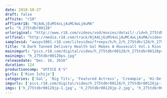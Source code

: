 ```yaml
---
date: 2018-10-27
draft: false
affsite: "r18"
afflinkr18: "NjA4LjEuMS4xLjAuMC4wLjAuMA"
url: "h_275tdbr00128"
urloriginal: "http://www.r18.com/videos/vod/movies/detail/-/id=h_275tdbr00128"
urlfinal: "http://media.r18.com/track/NjA4LjEuMS4xLjAuMC4wLjAuMA/videos/vod/movies/detail/-/id=h_275tdbr00128"
samplevid: "awspv3001.r18.com/litevideo/freepv/h/h_2/h_275tdbr128/h_275tdbr128_dmb_w.mp4"
title: "A Dark Tanned Delivery Health Gal Makes A Housecall Vol.1 Rion Ichijo"
mainimgurl: "pics.r18.com/digital/video/h_275tdbr00128/h_275tdbr00128ps.jpg"
mainimgs: "h_275tdbr00128ps.jpg"
releasedate: "Dec. 16, 2016"
duration: 124
productioncomp: "OFFICE K'S"
girls: ['Rion Ichijo']
categories: ['Gal', 'Big Tits', 'Featured Actress', 'Creampie', 'Hi-Def']
imgurls: ['pics.r18.com/digital/video/h_275tdbr00128/h_275tdbr00128jp-1.jpg', 'pics.r18.com/digital/video/h_275tdbr00128/h_275tdbr00128jp-2.jpg', 'pics.r18.com/digital/video/h_275tdbr00128/h_275tdbr00128jp-3.jpg', 'pics.r18.com/digital/video/h_275tdbr00128/h_275tdbr00128jp-4.jpg', 'pics.r18.com/digital/video/h_275tdbr00128/h_275tdbr00128jp-5.jpg', 'pics.r18.com/digital/video/h_275tdbr00128/h_275tdbr00128jp-6.jpg', 'pics.r18.com/digital/video/h_275tdbr00128/h_275tdbr00128jp-7.jpg', 'pics.r18.com/digital/video/h_275tdbr00128/h_275tdbr00128jp-8.jpg', 'pics.r18.com/digital/video/h_275tdbr00128/h_275tdbr00128jp-9.jpg', 'pics.r18.com/digital/video/h_275tdbr00128/h_275tdbr00128jp-10.jpg', 'pics.r18.com/digital/video/h_275tdbr00128/h_275tdbr00128jp-11.jpg', 'pics.r18.com/digital/video/h_275tdbr00128/h_275tdbr00128jp-12.jpg', 'pics.r18.com/digital/video/h_275tdbr00128/h_275tdbr00128jp-13.jpg', 'pics.r18.com/digital/video/h_275tdbr00128/h_275tdbr00128jp-14.jpg', 'pics.r18.com/digital/video/h_275tdbr00128/h_275tdbr00128jp-15.jpg', 'pics.r18.com/digital/video/h_275tdbr00128/h_275tdbr00128jp-16.jpg', 'pics.r18.com/digital/video/h_275tdbr00128/h_275tdbr00128jp-17.jpg', 'pics.r18.com/digital/video/h_275tdbr00128/h_275tdbr00128jp-18.jpg', 'pics.r18.com/digital/video/h_275tdbr00128/h_275tdbr00128jp-19.jpg', 'pics.r18.com/digital/video/h_275tdbr00128/h_275tdbr00128jp-20.jpg']
imgs: ['h_275tdbr00128jp-1.jpg', 'h_275tdbr00128jp-2.jpg', 'h_275tdbr00128jp-3.jpg', 'h_275tdbr00128jp-4.jpg', 'h_275tdbr00128jp-5.jpg', 'h_275tdbr00128jp-6.jpg', 'h_275tdbr00128jp-7.jpg', 'h_275tdbr00128jp-8.jpg', 'h_275tdbr00128jp-9.jpg', 'h_275tdbr00128jp-10.jpg', 'h_275tdbr00128jp-11.jpg', 'h_275tdbr00128jp-12.jpg', 'h_275tdbr00128jp-13.jpg', 'h_275tdbr00128jp-14.jpg', 'h_275tdbr00128jp-15.jpg', 'h_275tdbr00128jp-16.jpg', 'h_275tdbr00128jp-17.jpg', 'h_275tdbr00128jp-18.jpg', 'h_275tdbr00128jp-19.jpg', 'h_275tdbr00128jp-20.jpg']
---
```

